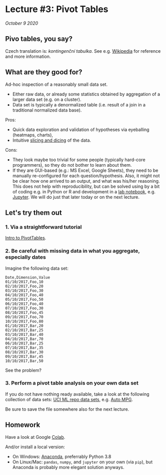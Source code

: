 # Lecture #3: Pivot Tables

_October 9 2020_

## Pivo tables, you say?

Czech translation is: _kontingenční tabulka_. See e.g. [Wikipedia](https://en.wikipedia.org/wiki/Pivot_table) for reference and more information. 

## What are they good for?

Ad-hoc inspection of a reasonably small data set.
* Either raw data, or already some statistics obtained by aggregation of a larger data set (e.g. on a cluster).
* Data set is typically a denormalized table (i.e. result of a join in a traditional normalized data base).

Pros: 
* Quick data exploration and validation of hypotheses via eyeballing (heatmaps, charts),
* Intuitive [slicing and dicing](https://en.wikipedia.org/wiki/OLAP_cube) of the data.

Cons: 
* They look maybe too trivial for some people (typically hard-core programmers), so they do not bother to learn about them.
* If they are GUI-based (e.g.: MS Excel, Google Sheets), they need to be manually re-configured for each question/hypothesis. Also, it might not be clear how one arrived to an output, and what was his/her reasoning.  This does not help with reproducibility, but can be solved using by a bit of coding e.g. in Python or R and development in a [lab notebook](https://en.wikipedia.org/wiki/Lab_notebook), e.g. [Jupyter](https://jupyter.org/). We will do just that later today or on the next lecture.

## Let's try them out

### 1. Via a straightforward tutorial

[Intro to PivotTables](https://www.gcflearnfree.org/excel2016/intro-to-pivottables/1/).


### 2. Be careful with missing data in what you aggregate, especially dates

Imagine the following data set:

```
Date,Dimension,Value
01/10/2017,Foo,10
02/10/2017,Foo,20
03/10/2017,Foo,30
04/10/2017,Foo,40
05/10/2017,Foo,50
06/10/2017,Foo,40
07/10/2017,Foo,30
08/10/2017,Foo,45
09/10/2017,Foo,70
10/10/2017,Foo,80
01/10/2017,Bar,20
02/10/2017,Bar,25
03/10/2017,Bar,40
04/10/2017,Bar,70
06/10/2017,Bar,25
07/10/2017,Bar,35
08/10/2017,Bar,30
09/10/2017,Bar,45
10/10/2017,Bar,50
```

See the problem?

### 3. Perform a pivot table analysis on your own data set

If you do not have nothing ready available, take a look at the following collection of data sets: [UCI ML repo data sets](https://archive.ics.uci.edu/ml/datasets.php), e.g. [Auto MPG](https://archive.ics.uci.edu/ml/datasets/Auto+MPG).

Be sure to save the file somewhere also for the next lecture. 


## Homework

Have a look at Google [Colab](https://colab.research.google.com/notebooks/).

And/or install a local version:
* On Windows: [Anaconda](https://www.anaconda.com/download/), preferrably Python 3.8
* On Linux/Mac: `pandas`, `numpy`, and `jupyter` on your own (via `pip`), but Anaconda is probably more elegant solution anyways.
